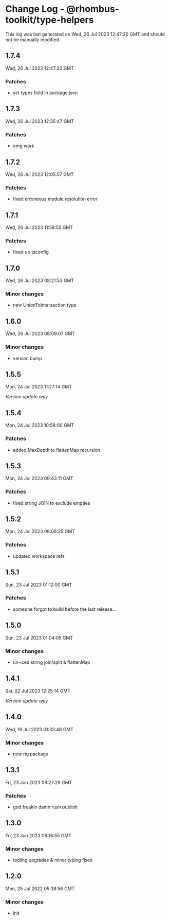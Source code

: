 # Change Log - @rhombus-toolkit/type-helpers

This log was last generated on Wed, 26 Jul 2023 12:47:20 GMT and should not be manually modified.

## 1.7.4
Wed, 26 Jul 2023 12:47:20 GMT

### Patches

- set types field in package.json

## 1.7.3
Wed, 26 Jul 2023 12:35:47 GMT

### Patches

- omg work

## 1.7.2
Wed, 26 Jul 2023 12:05:57 GMT

### Patches

- fixed erroneous module resolution error

## 1.7.1
Wed, 26 Jul 2023 11:58:55 GMT

### Patches

- fixed up tsconfig

## 1.7.0
Wed, 26 Jul 2023 08:21:53 GMT

### Minor changes

- new UnionToIntersection type

## 1.6.0
Wed, 26 Jul 2023 08:09:07 GMT

### Minor changes

- version bump

## 1.5.5
Mon, 24 Jul 2023 11:27:14 GMT

_Version update only_

## 1.5.4
Mon, 24 Jul 2023 10:58:00 GMT

### Patches

- added MaxDepth to flattenMap recursion

## 1.5.3
Mon, 24 Jul 2023 09:43:11 GMT

### Patches

- fixed string JOIN to exclude empties

## 1.5.2
Mon, 24 Jul 2023 08:06:25 GMT

### Patches

- updated workspace refs

## 1.5.1
Sun, 23 Jul 2023 01:12:00 GMT

### Patches

- someone forgot to build before the last release...

## 1.5.0
Sun, 23 Jul 2023 01:04:05 GMT

### Minor changes

- un-iced string join/split & flattenMap

## 1.4.1
Sat, 22 Jul 2023 12:25:14 GMT

_Version update only_

## 1.4.0
Wed, 19 Jul 2023 01:33:48 GMT

### Minor changes

- new rig package

## 1.3.1
Fri, 23 Jun 2023 09:27:29 GMT

### Patches

- god freakin damn rush publish

## 1.3.0
Fri, 23 Jun 2023 08:16:55 GMT

### Minor changes

- tooling upgrades & minor typing fixes

## 1.2.0
Mon, 25 Jul 2022 05:38:56 GMT

### Minor changes

- init

